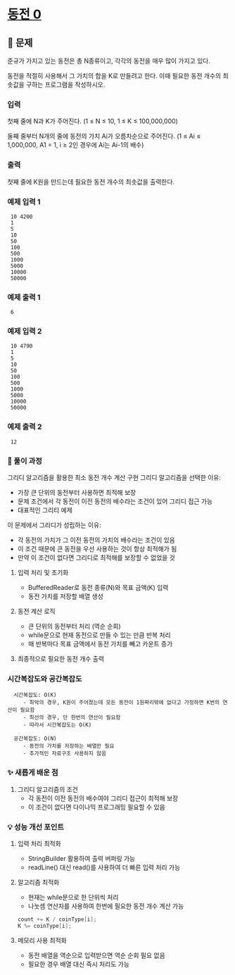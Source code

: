 # [동전 0](https://www.acmicpc.net/problem/11047)

## 📌 문제
준규가 가지고 있는 동전은 총 N종류이고, 각각의 동전을 매우 많이 가지고 있다.

동전을 적절히 사용해서 그 가치의 합을 K로 만들려고 한다. 이때 필요한 동전 개수의 최솟값을 구하는 프로그램을 작성하시오.

### 입력
첫째 줄에 N과 K가 주어진다. (1 ≤ N ≤ 10, 1 ≤ K ≤ 100,000,000)

둘째 줄부터 N개의 줄에 동전의 가치 Ai가 오름차순으로 주어진다. (1 ≤ Ai ≤ 1,000,000, A1 = 1, i ≥ 2인 경우에 Ai는 Ai-1의 배수)

### 출력
첫째 줄에 K원을 만드는데 필요한 동전 개수의 최솟값을 출력한다.

### 예제 입력 1

     10 4200
     1
     5
     10
     50
     100
     500
     1000
     5000
     10000
     50000

### 예제 출력 1

     6

### 예제 입력 2

     10 4790
     1
     5
     10
     50
     100
     500
     1000
     5000
     10000
     50000

### 예제 출력 2

     12


### 🧰 풀이 과정

그리디 알고리즘을 활용한 최소 동전 개수 계산 구현
그리디 알고리즘을 선택한 이유:
- 가장 큰 단위의 동전부터 사용하면 최적해 보장
- 문제 조건에서 각 동전이 이전 동전의 배수라는 조건이 있어 그리디 접근 가능
- 대표적인 그리티 예제

이 문제에서 그리디가 성립하는 이유:
- 각 동전의 가치가 그 이전 동전의 가치의 배수라는 조건이 있음
- 이 조건 때문에 큰 동전을 우선 사용하는 것이 항상 최적해가 됨
- 만약 이 조건이 없다면 그리디로 최적해를 보장할 수 없었을 것 


1. 입력 처리 및 초기화
   - BufferedReader로 동전 종류(N)와 목표 금액(K) 입력
   - 동전 가치를 저장할 배열 생성


2. 동전 계산 로직
   - 큰 단위의 동전부터 처리 (역순 순회)
   - while문으로 현재 동전으로 만들 수 있는 만큼 반복 처리
   - 매 반복마다 목표 금액에서 동전 가치를 빼고 카운트 증가


3. 최종적으로 필요한 동전 개수 출력



### 시간복잡도와 공간복잡도

      
      시간복잡도: O(K)
         - 최악의 경우, K원이 주어졌는데 모든 동전이 1원짜리밖에 없다고 가정하면 K번의 연산이 필요함
         - 최선의 경우, 단 한번의 연산이 필요함
         - 따라서 시간복잡도는 O(K)
      
      공간복잡도: O(N)
         - 동전의 가치를 저장하는 배열만 필요
         - 추가적인 자료구조 사용하지 않음



### ✨ 새롭게 배운 점
1. 그리디 알고리즘의 조건
   - 각 동전이 이전 동전의 배수여야 그리디 접근이 최적해 보장
   - 이 조건이 없다면 다이나믹 프로그래밍 필요할 수 있음



### 💡 성능 개선 포인트
1. 입력 처리 최적화
   - StringBuilder 활용하여 출력 버퍼링 가능
   - readLine() 대신 read()를 사용하여 더 빠른 입력 처리 가능


2. 알고리즘 최적화
   - 현재는 while문으로 한 단위씩 처리
   - 나눗셈 연산자를 사용하여 한번에 필요한 동전 개수 계산 가능
   ```java
   count += K / coinType[i];
   K %= coinType[i];
   ```
   

3. 메모리 사용 최적화
   - 동전 배열을 역순으로 입력받으면 역순 순회 필요 없음
   - 필요한 경우 배열 대신 즉시 처리도 가능